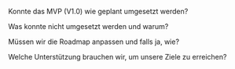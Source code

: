 Konnte das MVP (V1.0) wie geplant umgesetzt werden?

Was konnte nicht umgesetzt werden und warum?

Müssen wir die Roadmap anpassen und falls ja, wie?

Welche Unterstützung brauchen wir, um unsere Ziele zu erreichen? 